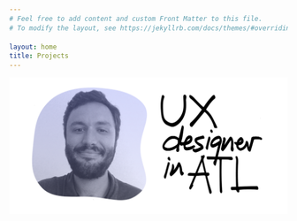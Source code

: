 ```yaml
---
# Feel free to add content and custom Front Matter to this file.
# To modify the layout, see https://jekyllrb.com/docs/themes/#overriding-theme-defaults

layout: home
title: Projects
---
```


![Edwin Choate, UX designer in ATL](/assets/img/homepage-image.png)

<div class="spacer"></div>
